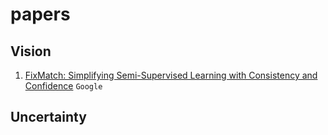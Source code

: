 # papers

## Vision
1. [FixMatch: Simplifying Semi-Supervised Learning with Consistency and Confidence](https://arxiv.org/abs/2001.07685) `Google`

## Uncertainty
